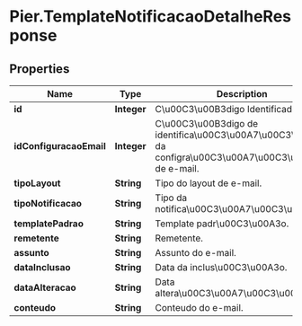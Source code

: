# Pier.TemplateNotificacaoDetalheResponse

## Properties
Name | Type | Description | Notes
------------ | ------------- | ------------- | -------------
**id** | **Integer** | C\u00C3\u00B3digo Identificador. | [optional] 
**idConfiguracaoEmail** | **Integer** | C\u00C3\u00B3digo de identifica\u00C3\u00A7\u00C3\u00A3o da configra\u00C3\u00A7\u00C3\u00A3o de e-mail. | [optional] 
**tipoLayout** | **String** | Tipo do layout de e-mail. | [optional] 
**tipoNotificacao** | **String** | Tipo da notifica\u00C3\u00A7\u00C3\u00A3o. | [optional] 
**templatePadrao** | **String** | Template padr\u00C3\u00A3o. | [optional] 
**remetente** | **String** | Remetente. | [optional] 
**assunto** | **String** | Assunto do e-mail. | [optional] 
**dataInclusao** | **String** | Data da inclus\u00C3\u00A3o. | [optional] 
**dataAlteracao** | **String** | Data altera\u00C3\u00A7\u00C3\u00A3o. | [optional] 
**conteudo** | **String** | Conteudo do e-mail. | [optional] 


